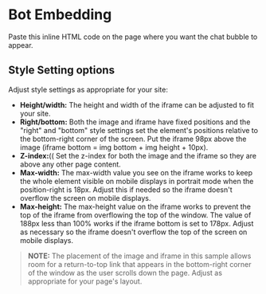 # Bot Embedding

Paste this inline HTML code on the page where you want the chat bubble to appear.

## Style Setting options

Adjust style settings as appropriate for your site:

* **Height/width:** The height and width of the iframe can be adjusted to fit your site.
* **Right/bottom:** Both the image and iframe have fixed positions and the "right" and "bottom" style settings set the element's positions relative to the bottom-right corner of the screen. Put the iframe 98px above the image (iframe bottom = img bottom + img height + 10px).
* **Z-index:**(( Set the z-index for both the image and the iframe so they are above any other page content.
* **Max-width:** The max-width value you see on the iframe works to keep the whole element visible on mobile displays in portrait mode when the position-right is 18px.  Adjust this if needed so the iframe doesn't overflow the screen on mobile displays.
* **Max-height:** The max-height value on the iframe works to prevent the top of the iframe from overflowing the top of the window. The value of 188px less than 100% works if the iframe bottom is set to 178px.  Adjust as necessary so the iframe doesn't overflow the top of the screen on mobile displays.

> **NOTE:** The placement of the image and iframe in this sample allows room for a return-to-top link that appears in the bottom-right corner of the window as the user scrolls down the page. Adjust as appropriate for your page's layout.
